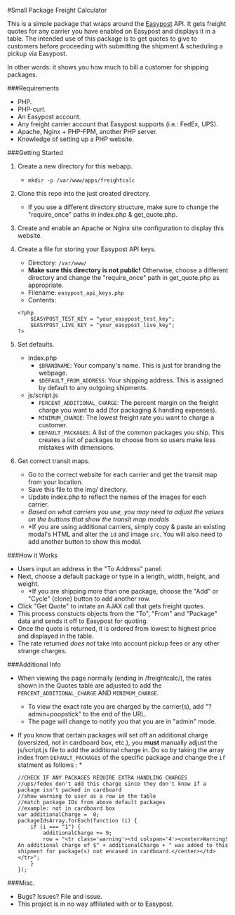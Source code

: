 #Small Package Freight Calculator

This is a simple package that wraps around the [Easypost](www.easypost.com) API.  It gets freight quotes for any carrier you have enabled on Easypost and displays it in a table.  The intended use of this package is to get quotes to give to customers before proceeding with submitting the shipment & scheduling a pickup via Easypost.

In other words: it shows you how much to bill a customer for shipping packages.

###Requirements
* PHP.
* PHP-curl.
* An Easypost account.
* Any freight carrier account that Easypost supports (i.e.: FedEx, UPS).
* Apache, Nginx + PHP-FPM, another PHP server.
* Knowledge of setting up a PHP website.

###Getting Started
1. Create a new directory for this webapp.
	* `mkdir -p /var/www/apps/freightcalc`
2. Clone this repo into the just created directory.
	* If you use a different directory structure, make sure to change the "require_once" paths in index.php & get_quote.php.
3. Create and enable an Apache or Nginx site configuration to display this website.
4. Create a file for storing your Easypost API keys.
	* Directory: `/var/www/`
	* **Make sure this directory is not public!** Otherwise, choose a different directory and change the "require_once" path in get_quote.php as appropriate.
	* Filename: `easypost_api_keys.php`
	* Contents:

	```
	<?php
		$EASYPOST_TEST_KEY = "your_easypost_test_key";
		$EASYPOST_LIVE_KEY = "your_easypost_live_key";
	?>
	```
5. Set defaults.
	* index.php
		* `$BRANDNAME`: Your company's name.  This is just for branding the webpage.
		* `$DEFAULT_FROM_ADDRESS`: Your shipping address.  This is assigned by default to any outgoing shipments.
	* js/script.js
		* `PERCENT_ADDITIONAL_CHARGE`: The percent margin on the freight charge you want to add (for packaging & handling expenses).
		* `MINIMUM_CHARGE`: The lowest freight rate you want to charge a customer.
		* `DEFAULT_PACKAGES`: A list of the common packages you ship.  This creates a list of packages to choose from so users make less mistakes with dimensions.
6. Get correct transit maps.
	* Go to the correct website for each carrier and get the transit map from your location.
	* Save this file to the img/ directory.
	* Update index.php to reflect the names of the images for each carrier.
	* *Based on what carriers you use, you may need to adjust the values on the buttons that show the transit map modals*
	* *If you are using additional carriers, simply copy & paste an existing modal's HTML and alter the `id` and image `src`.  You will also need to add another button to show this modal.

###How it Works
* Users input an address in the "To Address" panel.
* Next, choose a default package or type in a length, width, height, and weight.
	* *If you are shipping more than one package, choose the "Add" or "Cycle" (clone) button to add another row.
* Click "Get Quote" to initate an AJAX call that gets freight quotes.
* This process constucts objects from the "To", "From" and "Package" data and sends it off to Easypost for quoting.
* Once the quote is returned, it is ordered from lowest to highest price and displayed in the table.
* The rate returned *does not* take into account pickup fees or any other strange charges.


###Additional Info
* When viewing the page normally (ending in /freightcalc/), the rates shown in the Quotes table are adjusted to add the `PERCENT_ADDITIONAL_CHARGE` AND `MINIMUM_CHARGE`.
	* To view the exact rate you are charged by the carrier(s), add "?admin=poopstick" to the end of the URL.
	* The page will change to notify you that you are in "admin" mode.
* If you know that certain packages will set off an additional charge (oversized, not in cardboard box, etc.), you **must** manually adjust the js/script.js file to add the additional charge in.  Do so by taking the array index from `DEFAULT_PACKAGES` of the specific package and change the `if` statment as follows :
	* 

	```
	//CHECK IF ANY PACKAGES REQUIRE EXTRA HANDLING CHARGES
	//ups/fedex don't add this charge since they don't know if a package isn't packed in cardboard
	//show warning to user as a row in the table
	//match package IDs from above default packages
	//example: not in cardboard box
	var additionalCharge = 	0;
	packageIdsArray.forEach(function (i) {
		if (i === "1") {
			additionalCharge += 9;
			row = "<tr class='warning'><td colspan='4'><center>Warning! An additional charge of $" + additionalCharge + " was added to this shipment for package(s) not encased in cardboard.</center></td></tr>";
		}
	});
	```

###Misc.
* Bugs? Issues? File and issue.
* This project is in no way affiliated with or to Easypost.